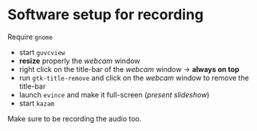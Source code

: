 # Software setup for recording

Require `gnome`

- start `guvcview`
- **resize** properly the _webcam_ window
- right click on the title-bar of the _webcam_ window -> **always on top**
- run `gtk-title-remove` and click on the _webcam_ window to remove the
  title-bar
- launch `evince` and make it full-screen (_present slideshow_)
- start `kazam`

Make sure to be recording the audio too.
